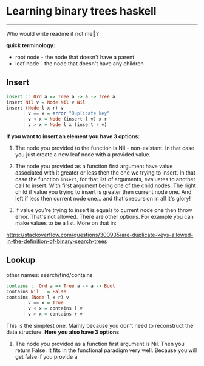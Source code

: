 # Learning binary trees haskell
---

Who would write readme if not me:deciduous_tree:?

**quick terminology:**
- root node - the node that doesn't have a parent
- leaf node - the node that doesn't have any children


## Insert

```haskell
insert :: Ord a => Tree a -> a -> Tree a
insert Nil v = Node Nil v Nil
insert (Node l x r) v
      | v == x = error "Duplicate key"
      | v < x = Node (insert l v) x r
      | v > x = Node l x (insert r v)
```
**If you want to insert an element you have 3 options:**
1. The node you provided to the function is Nil - non-existant.
In that case you just create a new leaf node with a provided value.

2. The node you provided as a function first argument have value associated with it greater or less then the one we trying to insert.
In that case the function `insert`, for that list of arguments, evaluates to another call to insert. With first argument being one of the child nodes. The right child if value you trying to insert is greater then current node one. And left if less then current node one... and that's recursion in all it's glory!

3. If value you're trying to insert is equals to current node one then throw error. That's not allowed. There are other options. For example you can make values to be a list.
More on that in:

https://stackoverflow.com/questions/300935/are-duplicate-keys-allowed-in-the-definition-of-binary-search-trees


## Lookup
other names: search/find/contains
```haskell
contains :: Ord a => Tree a -> a -> Bool
contains Nil _ = False
contains (Node l x r) v
      | v == x = True
      | v < x = contains l v
      | v > x = contains r v
```
This is the simplest one. Mainly because you don't need to reconstruct the data structure.
**Here you also have 3 options**
1. The node you provided as a function first argument is Nil. Then you return False. It fits in the functional paradigm very well. Because you will get false if you provide a
